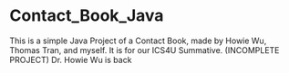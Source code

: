 # Contact_Book_Java
This is a simple Java Project of a Contact Book, made by Howie Wu, Thomas Tran, and myself. It is for our ICS4U Summative. (INCOMPLETE PROJECT)
Dr. Howie Wu is back
